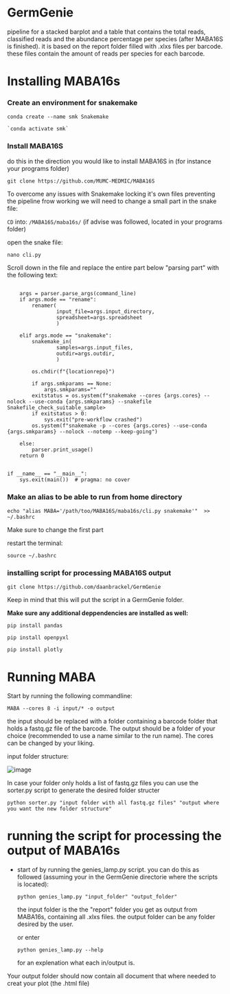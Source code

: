 # GermGenie
pipeline for a stacked barplot and a table that contains the total reads, classified reads and the abundance percentage per species (after MABA16S is finished). it is based on the report folder filled with .xlxs files per barcode. these files contain the amount of reads per species for each barcode.

# Installing MABA16s
### Create an environment for snakemake
```
conda create --name smk Snakemake 
```

```
`conda activate smk`
```

### Install MABA16S
do this in the direction you would like to install MABA16S in (for instance your programs folder)

```
git clone https://github.com/MUMC-MEDMIC/MABA16S
```

To overcome any issues with Snakemake locking it's own files preventing the pipeline frow working we will need to change a small part in the snake file:

`CD` into: `/MABA16S/maba16s/` (if advise was followed, located in your programs folder)

open the snake file: 
```
nano cli.py
```
Scroll down in the file and replace the entire part below "parsing part" with the following text:
```

    args = parser.parse_args(command_line)
    if args.mode == "rename":
        renamer(
                input_file=args.input_directory,
                spreadsheet=args.spreadsheet
                )

    elif args.mode == "snakemake":
        snakemake_in(
                samples=args.input_files,
                outdir=args.outdir,
                )

        os.chdir(f"{locationrepo}")

        if args.smkparams == None:
            args.smkparams=""
        exitstatus = os.system(f"snakemake --cores {args.cores} --nolock --use-conda {args.smkparams} --snakefile Snakefile_check_suitable_sample>
        if exitstatus > 0:
            sys.exit("pre-workflow crashed")
        os.system(f"snakemake -p --cores {args.cores} --use-conda {args.smkparams} --nolock --notemp --keep-going")

    else:
        parser.print_usage()
    return 0


if __name__ == "__main__":
    sys.exit(main())  # pragma: no cover
```

### Make an alias to be able to run from home directory
```
echo "alias MABA='/path/too/MABA16S/maba16s/cli.py snakemake'"  >> ~/.bashrc
```

Make sure to change the first part

restart the terminal: 
```
source ~/.bashrc
```

### installing script for processing MABA16S output

```
git clone https://github.com/daanbrackel/GermGenie
```
Keep in mind that this will put the script in a GermGenie folder.

**Make sure any additional deppendencies are installed as well:**
```
pip install pandas
```
```
pip install openpyxl
```
```
pip install plotly
```
  
# Running MABA 

Start by running the following commandline:

```
MABA --cores 8 -i input/* -o output
```
the input should be replaced with a folder containing a barcode folder that holds a fastq.gz file of the barcode. The output should be a folder of your choice (recommended to use a name similar to the run name). The cores can be changed by your liking.

input folder structure:

![image](https://github.com/daanbrackel/MABA16s_after_process/assets/127868974/5b460540-0d40-4835-8a5e-41d3e5b0e1dc)

In case your folder only holds a list of fastq.gz files you can use the sorter.py script to generate the desired folder structer
```
python sorter.py "input folder with all fastq.gz files" "output where you want the new folder structure"
```

# running the script for processing the output of MABA16s

- start of by running the genies_lamp.py script. you can do this as followed (assuming your in the GermGenie directorie where the scripts is located):

  ```
  python genies_lamp.py "input_folder" "output_folder"
  ```

  the input folder is the the "report" folder you get as output from MABA16s, containing all .xlxs files. the output folder can be any folder desired by the user.

  or enter 

  ```
  python genies_lamp.py --help
  ```

  for an explenation what each in/output is.

Your output folder should now contain all document that where needed to creat your plot (the .html file)
